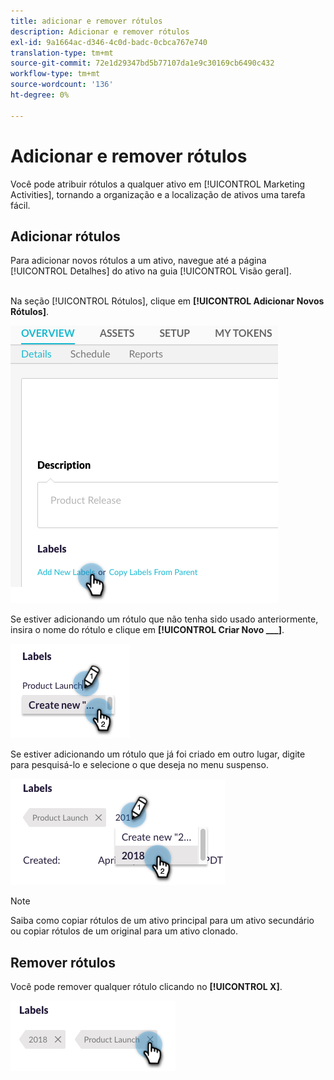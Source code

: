```yaml
---
title: adicionar e remover rótulos
description: Adicionar e remover rótulos
exl-id: 9a1664ac-d346-4c0d-badc-0cbca767e740
translation-type: tm+mt
source-git-commit: 72e1d29347bd5b77107da1e9c30169cb6490c432
workflow-type: tm+mt
source-wordcount: '136'
ht-degree: 0%

---
```


# Adicionar e remover rótulos

Você pode atribuir rótulos a qualquer ativo em [!UICONTROL Marketing Activities], tornando a organização e a localização de ativos uma tarefa fácil.

## Adicionar rótulos

Para adicionar novos rótulos a um ativo, navegue até a página [!UICONTROL Detalhes] do ativo na guia [!UICONTROL Visão geral].
<br> 

Na seção [!UICONTROL Rótulos], clique em **[!UICONTROL Adicionar Novos Rótulos]**.

![Imagem Um](/help/sky/assets/labels/add-and-remove-labels/add-and-remove-labels-1.jpg)

Se estiver adicionando um rótulo que não tenha sido usado anteriormente, insira o nome do rótulo e clique em **[!UICONTROL Criar Novo ___]**.

![Imagem dois](/help/sky/assets/labels/add-and-remove-labels/add-and-remove-labels-2.jpg)

Se estiver adicionando um rótulo que já foi criado em outro lugar, digite para pesquisá-lo e selecione o que deseja no menu suspenso.

![Imagem Três](/help/sky/assets/labels/add-and-remove-labels/add-and-remove-labels-3.jpg)

>[!NOTE]
>
>Saiba como copiar rótulos de um ativo principal para um ativo secundário ou copiar rótulos de um original para um ativo clonado.

## Remover rótulos

Você pode remover qualquer rótulo clicando no **[!UICONTROL X]**.

![Imagem quatro](/help/sky/assets/labels/add-and-remove-labels/add-and-remove-labels-4.jpg)
